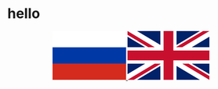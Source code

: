 # hello

<p align="center">
    <a href="ru">
        <img src="img.png" height="100px"/>
    </a>
    <a href="en">
        <img src="img_1.png" height="100px"/>
    </a>
</p>